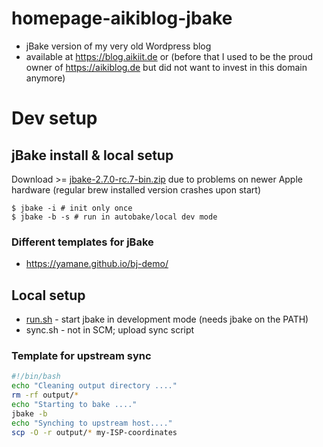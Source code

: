 # homepage-aikiblog-jbake
* jBake version of my very old Wordpress blog
* available at https://blog.aikiit.de or (before that I used to be the proud owner of https://aikiblog.de but did not want to invest in this domain anymore)

# Dev setup
## jBake install & local setup

Download >= [jbake-2.7.0-rc.7-bin.zip](https://jbake.org/news/jbake-v2.7.0-release-candidate.html) due to problems on newer Apple hardware
(regular brew installed version crashes upon start)

```
$ jbake -i # init only once
$ jbake -b -s # run in autobake/local dev mode
```

### Different templates for jBake

* https://yamane.github.io/bj-demo/

## Local setup

* [run.sh](./run.sh) - start jbake in development mode (needs jbake on the PATH)
* sync.sh - not in SCM; upload sync script

### Template for upstream sync

```bash
#!/bin/bash
echo "Cleaning output directory ...."
rm -rf output/*
echo "Starting to bake ...."
jbake -b
echo "Synching to upstream host...."
scp -O -r output/* my-ISP-coordinates
```
